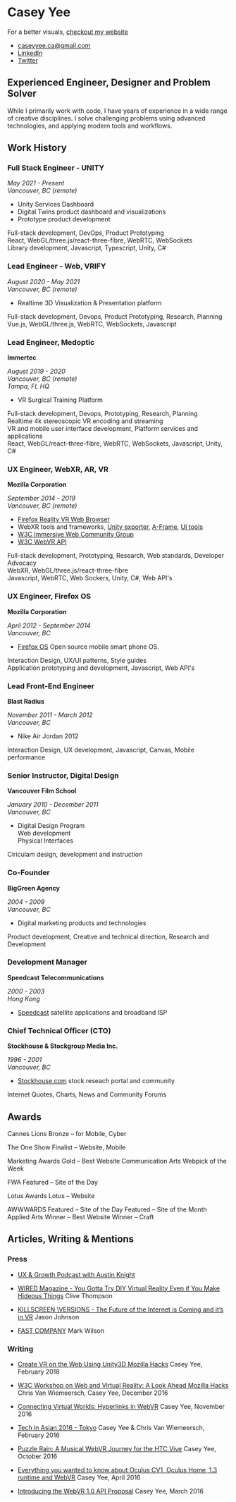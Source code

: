 # Casey Yee

For a better visuals, [checkout my website](https://caseyyee.com)

* [caseyyee.ca@gmail.com](caseyyee.ca@gmail.com)
* [LinkedIn](https://www.linkedin.com/in/whoyee/)
* [Twitter](http://twitter.com/whoyee)

## Experienced Engineer, Designer and Problem Solver

While I primarily work with code, I have years of experience in a wide range of creative disciplines.  I solve challenging problems using advanced technologies, and applying modern tools and workflows.

## Work History

### Full Stack Engineer - UNITY

*May 2021 - Present*<br/>
*Vancouver, BC* *(remote)*

* Unity Services Dashboard
* Digital Twins product dashboard and visualizations
* Prototype product development

Full-stack development, DevOps, Product Prototyping\
React, WebGL/three.js/react-three-fibre, WebRTC, WebSockets\
Library development, Javascript, Typescript, Unity, C#

### Lead Engineer - Web, VRIFY

*August 2020 - May 2021*<br/>
*Vancouver, BC* *(remote)*

* Realtime 3D Visualization & Presentation platform

Full-stack development, Devops, Product Prototyping, Research, Planning\
Vue.js, WebGL/three.js, WebRTC, WebSockets, Javascript

### Lead Engineer, Medoptic

**Immertec**

*August 2019 - 2020*<br/>
*Vancouver, BC* *(remote)*<br/>
*Tampa, FL* *HQ*

* VR Surgical Training Platform

Full-stack development, Devops, Prototyping, Research, Planning\
Realtime 4k stereoscopic VR encoding and streaming\
VR and mobile user interface development, Platform services and applications\
React, WebGL/react-three-fibre, WebRTC, WebSockets, Javascript, Unity, C#

### UX Engineer, WebXR, AR, VR

**Mozilla Corporation**

*September 2014 - 2019*<br>
*Vancouver, BC* *(remote)*

* [Firefox Reality VR Web Browser](https://mixedreality.mozilla.org/firefox-reality)
* WebXR tools and frameworks, [Unity exporter](https://hacks.mozilla.org/2018/02/create-vr-on-the-web-using-unity3d/), [A-Frame](https://aframe.io/), [UI tools](http://caseyyee.com/projects/webvr-tools/)
* [W3C Immersive Web Community Group](https://www.w3.org/community/immersive-web/)
* [W3C WebVR API](https://hacks.mozilla.org/2016/03/introducing-the-webvr-1-0-api-proposal/)

Full-stack development, Prototyping, Research, Web standards, Developer Advocacy\
WebXR, WebGL/three.js/react-three-fibre\
Javascript, WebRTC, Web Sockers, Unity, C#, Web API's

### UX Engineer, Firefox OS

**Mozilla Corporation**

*April 2012 - September 2014*<br>
*Vancouver, BC*

* [Firefox OS](https://techcrunch.com/2013/08/25/firefox-os-gives-the-open-web-gets-central-billing/) Open source mobile smart phone OS.
  
Interaction Design, UX/UI patterns, Style guides\
Application prototyping and development, Javascript, Web API's

### Lead Front-End Engineer

**Blast Radius**

*November 2011 - March 2012*<br>
*Vancouver, BC*

* Nike Air Jordan 2012
  
Interaction Design, UX development, Javascript, Canvas, Mobile performance

### Senior Instructor, Digital Design

**Vancouver Film School**

*January 2010 - December 2011*<br>
*Vancouver, BC*

* Digital Design Program\
Web development\
Physical Interfaces

Ciriculam design, development and instruction

### Co-Founder

**BigGreen Agency**

*2004 - 2009*<br>
*Vancouver, BC*

* Digital marketing products and technologies

Product development, Creative and technical direction, Research and Development

### Development Manager

**Speedcast Telecommunications**

*2000 - 2003*<br>
*Hong Kong*

* [Speedcast](https://www.speedcast.com/) satellite applications and broadband ISP

### Chief Technical Officer (CTO)

**Stockhouse & Stockgroup Media Inc.**

*1996 - 2001*<br>
*Vancouver, BC*

* [Stockhouse.com](https://www.bloomberg.com/research/stocks/private/snapshot.asp?privcapId=105658345) stock reseach portal and community

Internet Quotes, Charts, News and Community Forums

## Awards

Cannes Lions Bronze – for Mobile, Cyber

The One Show Finalist – Website, Mobile

Marketing Awards Gold – Best Website Communication Arts Webpick of the Week

FWA Featured – Site of the Day

Lotus Awards Lotus – Website

AWWWARDS Featured – Site of the Day Featured – Site of the Month Applied Arts Winner – Best Website Winner – Craft

## Articles, Writing & Mentions

### Press

* [UX & Growth Podcast with Austin Knight](soundcloud.com/ux-and-growth/webvr-a-frame-with-casey-yee-ux-engineer-at-mozilla)

* [WIRED Magazine - You Gotta Try DIY Virtual Reality Even if You Make Hideous Things](www.wired.com/2017/02/gotta-try-diy-virtual-reality-even-make-hideous-things)
Clive Thompson

* [KILLSCREEN \\VERSIONS - The Future of the Internet is Coming and it’s in VR](killscreen.com/versions/future-internet-coming-vr)
Jason Johnson

* [FAST COMPANY]( www.fastcompany.com/3058591/why-a-virtual-reality-web-may-never-happen)
Mark Wilson

### Writing
* [Create VR on the Web Using Unity3D Mozilla Hacks](hacks.mozilla.org/2018/02/create-vr-on-the-web-using-unity3d/)
Casey Yee, February 2018

* [W3C Workshop on Web and Virtual Reality: A Look Ahead Mozilla Hacks](hacks.mozilla.org/2016/12/w3c-workshop-on-web-and-virtual-reality-a-look-ahead/)
Chris Van Wiemeersch, Casey Yee, December 2016

* [Connecting Virtual Worlds: Hyperlinks in WebVR](blog.mozvr.com/connecting-virtual-worlds-hyperlinks-in-webvr/)
Casey Yee, November 2016

* [Tech in Asian 2016 - Tokyo](docs.google.com/presentation/d/1-11zrfO2_hREeBWM71MAXvKDE0Uo1Xqemgnzu63GcbY/edit#slide=id.g3ddd7ddd2c_0_0)
Casey Yee & Chris Van Wiemeersch, February 2016

* [Puzzle Rain: A Musical WebVR Journey for the HTC Vive](blog.mozvr.com/puzzle-rain/)
Casey Yee, October 2016

* [Everything you wanted to know about Oculus CV1, Oculus Home, 1.3 runtime and WebVR](blog.mozvr.com/oculus-home-rift-cv1-webvr/)
Casey Yee, April 2016

* [Introducing the WebVR 1.0 API Proposal](hacks.mozilla.org/2016/03/introducing-the-webvr-1-0-api-proposal/)
Casey Yee, March 2016
